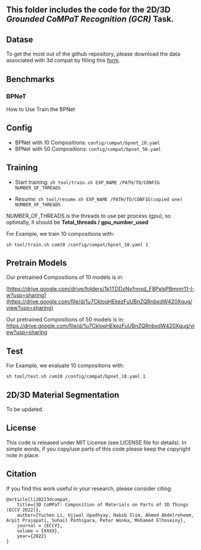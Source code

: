 ## This folder includes the code for the 2D/3D *Grounded CoMPaT Recognition (GCR)* Task.

## Datase
To get the most out of the github repository, please download the data associated with 3d compat by filling this [form](https://docs.google.com/forms/d/e/1FAIpQLSeOxWVkVNdXz-nCfFIWOeOARc_Atk9fi5PSIKw1Ib1cr3ENpA/viewform?fbzx=-7103523806700241333).


## Benchmarks
### BPNeT
How to Use Train the BPNet 

## Config
- BPNet with 10 Compositions: ```config/compat/bpnet_10.yaml``` 
- BPNet with 50 Compositions: ```config/compat/bpnet_50.yaml``` 

## Training


- Start training:
```sh tool/train.sh EXP_NAME /PATH/TO/CONFIG NUMBER_OF_THREADS```

- Resume: 
```sh tool/resume.sh EXP_NAME /PATH/TO/CONFIG(copied one) NUMBER_OF_THREADS```

NUMBER_OF_THREADS is the threads to use per process (gpu), so optimally, it should be **Total_threads / gpu_number_used**


For Example, we train 10 compositions with:

```sh tool/train.sh com10 /config/compat/bpnet_10.yaml 1```

## Pretrain Models

Our pretrained Compositions of 10 models is in:

[https://drive.google.com/drive/folders/1k1TDDzNvfnnxd_F8PxlsPBmnrr11-I-w?usp=sharing](https://drive.google.com/file/d/1u7CkloqHEkezFuUBnZQRnbxdW420Xgug/view?usp=sharing)


Our pretrained Compositions of 50 models is in:
https://drive.google.com/file/d/1u7CkloqHEkezFuUBnZQRnbxdW420Xgug/view?usp=sharing

## Test

For Example, we evaluate  10 compositions with:

```sh tool/test.sh com10 /config/compat/bpnet_10.yaml 1```

<div id="Mark"></div>

## 2D/3D Material Segmentation
To be updated.

## License
This code is released under MIT License (see LICENSE file for details). In simple words, if you copy/use parts of this code please keep the copyright note in place.



## Citation
If you find this work useful in your research, please consider citing:

```
@article{li20223dcompat,
    title={3D CoMPaT: Composition of Materials on Parts of 3D Things (ECCV 2022)},
    author={Yuchen Li, Ujjwal Upadhyay, Habib Slim, Ahmed Abdelreheem, Arpit Prajapati, Suhail Pothigara, Peter Wonka, Mohamed Elhoseiny},
    journal = {ECCV},
    volume = {XXXX},
    year={2022}
}
```

